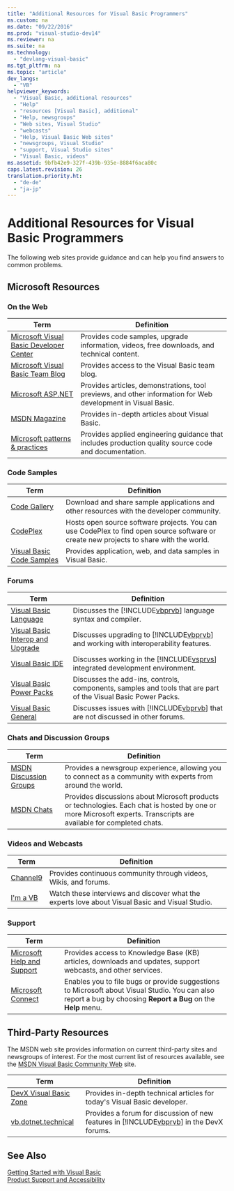```yaml
---
title: "Additional Resources for Visual Basic Programmers"
ms.custom: na
ms.date: "09/22/2016"
ms.prod: "visual-studio-dev14"
ms.reviewer: na
ms.suite: na
ms.technology: 
  - "devlang-visual-basic"
ms.tgt_pltfrm: na
ms.topic: "article"
dev_langs: 
  - "VB"
helpviewer_keywords: 
  - "Visual Basic, additional resources"
  - "Help"
  - "resources [Visual Basic], additional"
  - "Help, newsgroups"
  - "Web sites, Visual Studio"
  - "webcasts"
  - "Help, Visual Basic Web sites"
  - "newsgroups, Visual Studio"
  - "support, Visual Studio sites"
  - "Visual Basic, videos"
ms.assetid: 9bfb42e9-327f-439b-935e-8884f6aca80c
caps.latest.revision: 26
translation.priority.ht: 
  - "de-de"
  - "ja-jp"
---
```

# Additional Resources for Visual Basic Programmers
The following web sites provide guidance and can help you find answers to common problems.  
  
## Microsoft Resources  
  
### On the Web  
  
|Term|Definition|  
|----------|----------------|  
|[Microsoft Visual Basic Developer Center](http://go.microsoft.com/fwlink/?LinkID=47768)|Provides code samples, upgrade information, videos, free downloads, and technical content.|  
|[Microsoft Visual Basic Team Blog](http://go.microsoft.com/fwlink/?LinkID=123815)|Provides access to the Visual Basic team blog.|  
|[Microsoft ASP.NET](http://go.microsoft.com/fwlink/?LinkID=51657)|Provides articles, demonstrations, tool previews, and other information for Web development in Visual Basic.|  
|[MSDN Magazine](http://msdn.microsoft.com/magazine/cc159292.aspx)|Provides in-depth articles about Visual Basic.|  
|[Microsoft patterns & practices](http://msdn.microsoft.com/practices/default.aspx)|Provides applied engineering guidance that includes production quality source code and documentation.|  
  
### Code Samples  
  
|Term|Definition|  
|----------|----------------|  
|[Code Gallery](http://code.msdn.microsoft.com/)|Download and share sample applications and other resources with the developer community.|  
|[CodePlex](http://www.codeplex.com/)|Hosts open source software projects. You can use CodePlex to find open source software or create new projects to share with the world.|  
|[Visual Basic Code Samples](http://msdn.microsoft.com/vbasic/ms789074)|Provides application, web, and data samples in Visual Basic.|  
  
### Forums  
  
|Term|Definition|  
|----------|----------------|  
|[Visual Basic Language](http://go.microsoft.com/fwlink/?LinkId=145963)|Discusses the [!INCLUDE[vbprvb](../VS_csharp/includes/vbprvb_md.md)] language syntax and compiler.|  
|[Visual Basic Interop and Upgrade](http://go.microsoft.com/fwlink/?LinkId=145966)|Discusses upgrading to [!INCLUDE[vbprvb](../VS_csharp/includes/vbprvb_md.md)] and working with interoperability features.|  
|[Visual Basic IDE](http://go.microsoft.com/fwlink/?LinkId=145971)|Discusses working in the [!INCLUDE[vsprvs](../VS_csharp/includes/vsprvs_md.md)] integrated development environment.|  
|[Visual Basic Power Packs](http://social.msdn.microsoft.com/Forums/vbpowerpacks/threads)|Discusses the add-ins, controls, components, samples and tools that are part of the Visual Basic Power Packs.|  
|[Visual Basic General](http://go.microsoft.com/fwlink/?LinkId=145973)|Discusses issues with [!INCLUDE[vbprvb](../VS_csharp/includes/vbprvb_md.md)] that are not discussed in other forums.|  
  
### Chats and Discussion Groups  
  
|Term|Definition|  
|----------|----------------|  
|[MSDN Discussion Groups](http://go.microsoft.com/fwlink/?LinkId=145961)|Provides a newsgroup experience, allowing you to connect as a community with experts from around the world.|  
|[MSDN Chats](http://go.microsoft.com/fwlink/?LinkId=145962)|Provides discussions about Microsoft products or technologies. Each chat is hosted by one or more Microsoft experts. Transcripts are available for completed chats.|  
  
### Videos and Webcasts  
  
|Term|Definition|  
|----------|----------------|  
|[Channel9](http://go.microsoft.com/fwlink/?LinkID=123827)|Provides continuous community through videos, Wikis, and forums.|  
|[I'm a VB](http://msdn.microsoft.com/vbasic/dd776132)|Watch these interviews and discover what the experts love about Visual Basic and Visual Studio.|  
  
### Support  
  
|Term|Definition|  
|----------|----------------|  
|[Microsoft Help and Support](http://go.microsoft.com/fwlink/?LinkID=108287)|Provides access to Knowledge Base (KB) articles, downloads and updates, support webcasts, and other services.|  
|[Microsoft Connect](http://connect.microsoft.com/)|Enables you to file bugs or provide suggestions to Microsoft about Visual Studio. You can also report a bug by choosing **Report a Bug** on the **Help** menu.|  
  
## Third-Party Resources  
 The MSDN web site provides information on current third-party sites and newsgroups of interest. For the most current list of resources available, see the [MSDN Visual Basic Community Web](http://go.microsoft.com/fwlink/?LinkID=77372) site.  
  
|Term|Definition|  
|----------|----------------|  
|[DevX Visual Basic Zone](http://go.microsoft.com/fwlink/?LinkId=145978)|Provides in-depth technical articles for today's Visual Basic developer.|  
|[vb.dotnet.technical](http://go.microsoft.com/fwlink/?LinkId=145986)|Provides a forum for discussion of new features in [!INCLUDE[vbprvb](../VS_csharp/includes/vbprvb_md.md)] in the DevX forums.|  
  
## See Also  
 [Getting Started with Visual Basic](../VS_csharp/getting-started-with-visual-basic.md)   
 [Product Support and Accessibility](../VS_csharp/talk-to-us.md)